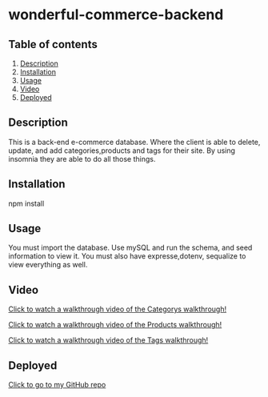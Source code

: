 # wonderful-commerce-backend

  ## Table of contents
  1. [Description](#Description)
  1. [Installation](#Installation)
  1. [Usage](#Usage)
  1. [Video](#Video)
  1. [Deployed](#Deployed)



  
  ## Description
  This is a back-end e-commerce database. Where the client is able to delete, update, and add categories,products and tags for their site. By using insomnia they are able to do all those things.

## Installation
npm install

## Usage
You must import the database. Use mySQL and run the schema, and seed information to view it. You must also have expresse,dotenv, sequalize to view everything as well.



## Video

[Click to watch a walkthrough video of the Categorys walkthrough!](https://drive.google.com/file/d/1i2b2s1hPDSiklBwUHuxYxYoTKfln0Xbt/view)

[Click to watch a walkthrough video of the Products walkthrough!](https://drive.google.com/file/d/1yclQFIaybTnsODjfDEaCVltb80UPT3Sy/view)

[Click to watch a walkthrough video of the Tags walkthrough!](https://drive.google.com/file/d/1JBtCPyTmAh2eO_dyHzsbfqJC1F8_rFUn/view)




## Deployed
[Click to go to my GitHub repo](https://github.com/jasminbouasavatdy/wonderful-commerce-backend)
